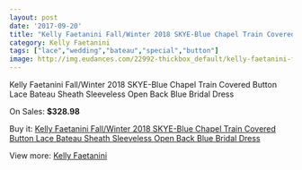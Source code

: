 ```yaml
---
layout: post
date: '2017-09-20'
title: "Kelly Faetanini Fall/Winter 2018 SKYE-Blue Chapel Train Covered Button Lace Bateau Sheath Sleeveless Open Back Blue Bridal Dress"
category: Kelly Faetanini
tags: ["lace","wedding","bateau","special","button"]
image: http://img.eudances.com/22992-thickbox_default/kelly-faetanini-fall-winter-2018-skye-blue-chapel-train-covered-button-lace-bateau-sheath-sleeveless-open-back-blue-bridal-dress.jpg
---
```

Kelly Faetanini Fall/Winter 2018 SKYE-Blue Chapel Train Covered Button Lace Bateau Sheath Sleeveless Open Back Blue Bridal Dress

On Sales: **$328.98**
<a href="https://www.eudances.com/en/kelly-faetanini/7350-kelly-faetanini-fall-winter-2018-skye-blue-chapel-train-covered-button-lace-bateau-sheath-sleeveless-open-back-blue-bridal-dress.html"><amp-img layout="responsive" width="600" height="600" src="//img.eudances.com/22992-thickbox_default/kelly-faetanini-fall-winter-2018-skye-blue-chapel-train-covered-button-lace-bateau-sheath-sleeveless-open-back-blue-bridal-dress.jpg" alt="Kelly Faetanini Fall/Winter 2018 SKYE-Blue Chapel Train Covered Button Lace Bateau Sheath Sleeveless Open Back Blue Bridal Dress 0" /></a>
<a href="https://www.eudances.com/en/kelly-faetanini/7350-kelly-faetanini-fall-winter-2018-skye-blue-chapel-train-covered-button-lace-bateau-sheath-sleeveless-open-back-blue-bridal-dress.html"><amp-img layout="responsive" width="600" height="600" src="//img.eudances.com/22995-thickbox_default/kelly-faetanini-fall-winter-2018-skye-blue-chapel-train-covered-button-lace-bateau-sheath-sleeveless-open-back-blue-bridal-dress.jpg" alt="Kelly Faetanini Fall/Winter 2018 SKYE-Blue Chapel Train Covered Button Lace Bateau Sheath Sleeveless Open Back Blue Bridal Dress 1" /></a>
<a href="https://www.eudances.com/en/kelly-faetanini/7350-kelly-faetanini-fall-winter-2018-skye-blue-chapel-train-covered-button-lace-bateau-sheath-sleeveless-open-back-blue-bridal-dress.html"><amp-img layout="responsive" width="600" height="600" src="//img.eudances.com/22994-thickbox_default/kelly-faetanini-fall-winter-2018-skye-blue-chapel-train-covered-button-lace-bateau-sheath-sleeveless-open-back-blue-bridal-dress.jpg" alt="Kelly Faetanini Fall/Winter 2018 SKYE-Blue Chapel Train Covered Button Lace Bateau Sheath Sleeveless Open Back Blue Bridal Dress 2" /></a>
<a href="https://www.eudances.com/en/kelly-faetanini/7350-kelly-faetanini-fall-winter-2018-skye-blue-chapel-train-covered-button-lace-bateau-sheath-sleeveless-open-back-blue-bridal-dress.html"><amp-img layout="responsive" width="600" height="600" src="//img.eudances.com/22993-thickbox_default/kelly-faetanini-fall-winter-2018-skye-blue-chapel-train-covered-button-lace-bateau-sheath-sleeveless-open-back-blue-bridal-dress.jpg" alt="Kelly Faetanini Fall/Winter 2018 SKYE-Blue Chapel Train Covered Button Lace Bateau Sheath Sleeveless Open Back Blue Bridal Dress 3" /></a>

Buy it: [Kelly Faetanini Fall/Winter 2018 SKYE-Blue Chapel Train Covered Button Lace Bateau Sheath Sleeveless Open Back Blue Bridal Dress](https://www.eudances.com/en/kelly-faetanini/7350-kelly-faetanini-fall-winter-2018-skye-blue-chapel-train-covered-button-lace-bateau-sheath-sleeveless-open-back-blue-bridal-dress.html "Kelly Faetanini Fall/Winter 2018 SKYE-Blue Chapel Train Covered Button Lace Bateau Sheath Sleeveless Open Back Blue Bridal Dress")

View more: [Kelly Faetanini](https://www.eudances.com/en/114-kelly-faetanini "Kelly Faetanini")